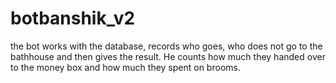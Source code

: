 # botbanshik_v2
the bot works with the database, records who goes, who does not go to the bathhouse and then gives the result. He counts how much they handed over to the money box and how much they spent on brooms.
